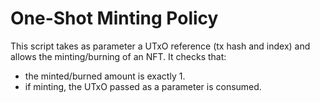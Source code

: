 # One-Shot Minting Policy

This script takes as parameter a UTxO reference (tx hash and index) and allows the minting/burning of an NFT. It checks that:

- the minted/burned amount is exactly 1.
- if minting, the UTxO passed as a parameter is consumed.
